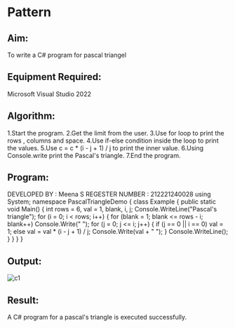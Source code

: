 # Pattern

## Aim:
To write a C# program for pascal triangel
## Equipment Required:
Microsoft Visual Studio 2022
## Algorithm:
1.Start the program. 
2.Get the limit from the user. 
3.Use for loop to print the rows , columns and space. 
4.Use if-else condition inside the loop to print the values. 
5.Use c = c * (i - j + 1) / j to print the inner value. 
6.Using Console.write print the Pascal's triangle. 7.End the program.
## Program:
DEVELOPED BY : Meena S
REGESTER NUMBER : 212221240028
using System;
namespace PascalTriangleDemo
{
    class Example
    {
        public static void Main()
        {
            int rows = 6, val = 1, blank, i, j;
            Console.WriteLine("Pascal's triangle");
            for (i = 0; i < rows; i++)
            {
                for (blank = 1; blank <= rows - i; blank++)
                    Console.Write(" ");
                for (j = 0; j <= i; j++)
                {
                    if (j == 0 || i == 0)
                        val = 1;
                    else
                        val = val * (i - j + 1) / j;
                    Console.Write(val + " ");
                }
                Console.WriteLine();
            }
        }
    }
}

## Output:
![c1](https://user-images.githubusercontent.com/94677128/226790974-2280b4e3-5bb8-424e-8ac2-06fff3dbd8ba.jpg)

## Result:
A C# program for a pascal's triangle is executed successfully.
